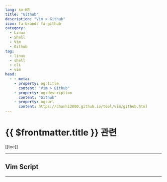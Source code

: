 ```yaml
---
lang: ko-KR
title: "Github"
description: "Vim > Github"
icon: fa-brands fa-github
category:
  - Linux
  - Shell
  - Vim
  - Github
tag:
  - linux
  - shell
  - cli
  - vim
head:
  - - meta:
    - property: og:title
      content: "Vim > Github"
    - property: og:description
      content: "Github"
    - property: og:url
      content: https://chanhi2000.github.io/tool/vim/github.html
---
```


# {{ $frontmatter.title }} 관련

[[toc]]

---

## Vim Script

<MyGithubItems jsonName="lang-vim-script" />

---

<TagLinks />
